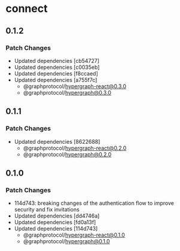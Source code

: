 # connect

## 0.1.2

### Patch Changes

- Updated dependencies [cb54727]
- Updated dependencies [c0035eb]
- Updated dependencies [f8ccaed]
- Updated dependencies [a755f7c]
  - @graphprotocol/hypergraph-react@0.3.0
  - @graphprotocol/hypergraph@0.3.0

## 0.1.1

### Patch Changes

- Updated dependencies [8622688]
  - @graphprotocol/hypergraph-react@0.2.0
  - @graphprotocol/hypergraph@0.2.0

## 0.1.0

### Patch Changes

- 114d743: breaking changes of the authentication flow to improve security and fix invitations
- Updated dependencies [dd4746a]
- Updated dependencies [fd0a13f]
- Updated dependencies [114d743]
  - @graphprotocol/hypergraph-react@0.1.0
  - @graphprotocol/hypergraph@0.1.0

